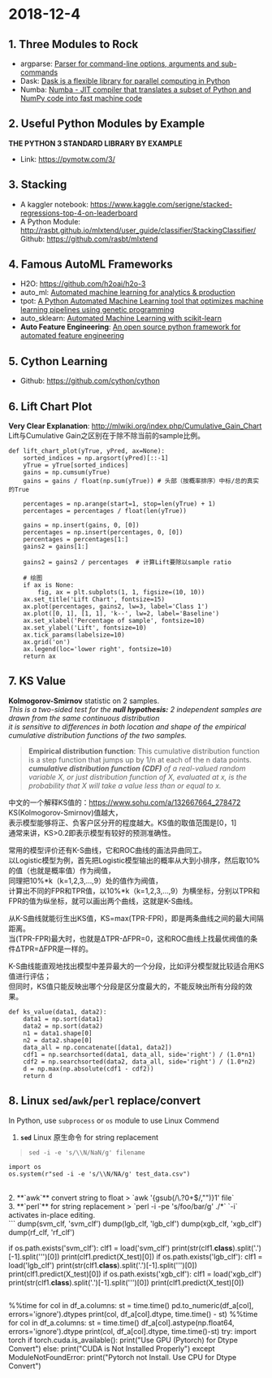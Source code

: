 # 2018-12-4  
## 1. Three Modules to Rock  
 - argparse: [Parser for command-line options, arguments and sub-commands](https://docs.python.org/3/library/argparse.html)  
 - Dask: [Dask is a flexible library for parallel computing in Python](https://docs.dask.org/en/latest/)  
 - Numba: [Numba - JIT compiler that translates a subset of Python and NumPy code into fast machine code](http://numba.pydata.org/)  

## 2. Useful Python Modules by Example  
 **THE PYTHON 3 STANDARD LIBRARY BY EXAMPLE**  
 - Link: https://pymotw.com/3/  
 
## 3. Stacking  
 - A kaggler notebook: https://www.kaggle.com/serigne/stacked-regressions-top-4-on-leaderboard  
 - A Python Module: http://rasbt.github.io/mlxtend/user_guide/classifier/StackingClassifier/  
   Github: https://github.com/rasbt/mlxtend

## 4. Famous AutoML Frameworks
 - H2O: https://github.com/h2oai/h2o-3  
 - auto_ml: [Automated machine learning for analytics & production](https://github.com/ClimbsRocks/auto_ml)
 - tpot: [A Python Automated Machine Learning tool that optimizes machine learning pipelines using genetic programming](https://github.com/EpistasisLab/tpot)  
 - auto_sklearn: [Automated Machine Learning with scikit-learn](https://github.com/automl/auto-sklearn)  
 - **Auto Feature Engineering**: [An open source python framework for automated feature engineering](https://github.com/Featuretools/featuretools)  

## 5. Cython Learning
 - Github: https://github.com/cython/cython  

## 6. Lift Chart Plot
**Very Clear Explanation**: http://mlwiki.org/index.php/Cumulative_Gain_Chart  
Lift与Cumulative Gain之区别在于除不除当前的sample比例。
```
def lift_chart_plot(yTrue, yPred, ax=None):
    sorted_indices = np.argsort(yPred)[::-1]
    yTrue = yTrue[sorted_indices]
    gains = np.cumsum(yTrue)
    gains = gains / float(np.sum(yTrue)) # 头部（按概率排序）中标/总的真实的True
    
    percentages = np.arange(start=1, stop=len(yTrue) + 1)
    percentages = percentages / float(len(yTrue))

    gains = np.insert(gains, 0, [0])
    percentages = np.insert(percentages, 0, [0])
    percentages = percentages[1:]
    gains2 = gains[1:]

    gains2 = gains2 / percentages  # 计算Lift要除以sample ratio
    
    # 绘图
    if ax is None:
        fig, ax = plt.subplots(1, 1, figsize=(10, 10))
    ax.set_title('Lift Chart', fontsize=15)
    ax.plot(percentages, gains2, lw=3, label='Class 1')
    ax.plot([0, 1], [1, 1], 'k--', lw=2, label='Baseline')
    ax.set_xlabel('Percentage of sample', fontsize=10)
    ax.set_ylabel('Lift', fontsize=10)
    ax.tick_params(labelsize=10)
    ax.grid('on')
    ax.legend(loc='lower right', fontsize=10)
    return ax
```

## 7. KS Value
**Kolmogorov-Smirnov** statistic on 2 samples.  
_This is a two-sided test for the **null hypothesis:** 2 independent samples are drawn from the same continuous distribution_  
_it is sensitive to differences in both location and shape of the empirical cumulative distribution functions of the two samples._  
> **Empirical distribution function**: This cumulative distribution function is a step function that jumps up by 1/n at each of the n data points. _**cumulative distribution function (CDF)** of a real-valued random variable X, or just distribution function of X, evaluated at x, is the probability that X will take a value less than or equal to x._  

中文的一个解释KS值的：https://www.sohu.com/a/132667664_278472    
KS(Kolmogorov-Smirnov)值越大，  
表示模型能够将正、负客户区分开的程度越大。KS值的取值范围是[0，1]   
通常来讲，KS>0.2即表示模型有较好的预测准确性。  

常用的模型评价还有K-S曲线，它和ROC曲线的画法异曲同工。  
以Logistic模型为例，首先把Logistic模型输出的概率从大到小排序，然后取10%的值（也就是概率值）作为阀值，  
同理把10%*k（k=1,2,3,…,9）处的值作为阀值，  
计算出不同的FPR和TPR值，以10%*k（k=1,2,3,…,9）为横坐标，分别以TPR和FPR的值为纵坐标，就可以画出两个曲线，这就是K-S曲线。  

从K-S曲线就能衍生出KS值，KS=max(TPR-FPR)，即是两条曲线之间的最大间隔距离。  
当(TPR-FPR)最大时，也就是ΔTPR-ΔFPR=0，这和ROC曲线上找最优阀值的条件ΔTPR=ΔFPR是一样的。  

K-S曲线能直观地找出模型中差异最大的一个分段，比如评分模型就比较适合用KS值进行评估；  
但同时，KS值只能反映出哪个分段是区分度最大的，不能反映出所有分段的效果。   

```
def ks_value(data1, data2):
    data1 = np.sort(data1)
    data2 = np.sort(data2)
    n1 = data1.shape[0]
    n2 = data2.shape[0]
    data_all = np.concatenate([data1, data2])
    cdf1 = np.searchsorted(data1, data_all, side='right') / (1.0*n1)
    cdf2 = np.searchsorted(data2, data_all, side='right') / (1.0*n2)
    d = np.max(np.absolute(cdf1 - cdf2))
    return d
```

## 8. Linux `sed`/`awk`/`perl` replace/convert  
In Python, use `subprocess` or `os` module to use Linux Commend  

1. **`sed`** Linux 原生命令 for string replacement
> `sed -i -e 's/\\N/NaN/g' filename`    
```
import os
os.system(r"sed -i -e 's/\\N/NA/g' test_data.csv")
```
</br>
2. **`awk`** convert string to float  
> `awk '{gsub(/\.?0+$/,"")}1' file`  
</br>
3. **`perl`** for string replacement  
> `perl -i -pe 's/foo/bar/g' ./*`  
`-i` activates in-place editing.
</br>
```
dump(svm_clf, 'svm_clf')
dump(lgb_clf, 'lgb_clf')
dump(xgb_clf, 'xgb_clf')
dump(rf_clf, 'rf_clf')

if os.path.exists('svm_clf'):
    clf1 = load('svm_clf')
    print(str(clf1.__class__).split('.')[-1].split('\'')[0])
    print(clf1.predict(X_test)[0])
if os.path.exists('lgb_clf'):
    clf1 = load('lgb_clf')
    print(str(clf1.__class__).split('.')[-1].split('\'')[0])
    print(clf1.predict(X_test)[0])
if os.path.exists('xgb_clf'):
    clf1 = load('xgb_clf')
    print(str(clf1.__class__).split('.')[-1].split('\'')[0])
    print(clf1.predict(X_test)[0])     
```
```
%%time
for col in df_a.columns:
    st = time.time()
    pd.to_numeric(df_a[col], errors='ignore').dtypes
    print(col, df_a[col].dtype, time.time() - st)
%%time
for col in df_a.columns:
    st = time.time()
    df_a[col].astype(np.float64, errors='ignore').dtype
    print(col, df_a[col].dtype, time.time()-st)
try:
    import torch
    if torch.cuda.is_available():
        print("Use GPU (Pytorch) for Dtype Convert")
    else:
        print("CUDA is Not Installed Properly")
except ModuleNotFoundError:
    print("Pytorch not Install. Use CPU for Dtype Convert")
```
